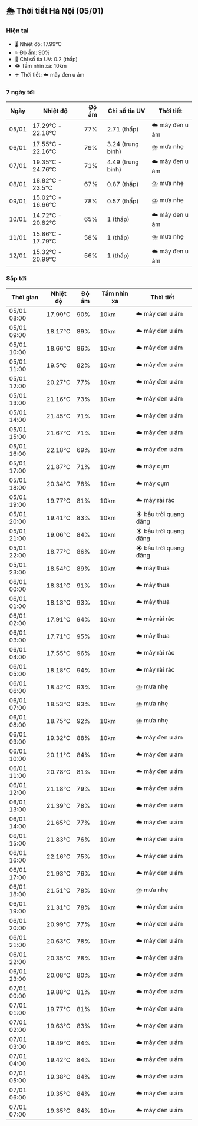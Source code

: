 ## 🌦️ Thời tiết Hà Nội (05/01)

### Hiện tại

- 🌡️ Nhiệt độ: 17.99℃
- 💦 Độ ẩm: 90%
- 🌟 Chỉ số tia UV: 0.2 (thấp)
- 👁️ Tầm nhìn xa: 10km
- ☂️ Thời tiết: ☁️ mây đen u ám

### 7 ngày tới

| Ngày | Nhiệt độ | Độ ẩm | Chỉ số tia UV | Thời tiết |
| --- | --- | --- | --- | --- |
| 05/01 | 17.29℃ - 22.18℃ | 77% | 2.71 (thấp) | ☁️ mây đen u ám |
| 06/01 | 17.55℃ - 22.16℃ | 79% | 3.24 (trung bình) | ⛈️ mưa nhẹ |
| 07/01 | 19.35℃ - 24.76℃ | 71% | 4.49 (trung bình) | ☁️ mây đen u ám |
| 08/01 | 18.82℃ - 23.5℃ | 67% | 0.87 (thấp) | ⛈️ mưa nhẹ |
| 09/01 | 15.02℃ - 16.66℃ | 78% | 0.57 (thấp) | ⛈️ mưa nhẹ |
| 10/01 | 14.72℃ - 20.82℃ | 65% | 1 (thấp) | ☁️ mây đen u ám |
| 11/01 | 15.86℃ - 17.79℃ | 58% | 1 (thấp) | ⛈️ mưa nhẹ |
| 12/01 | 15.32℃ - 20.99℃ | 56% | 1 (thấp) | ☁️ mây đen u ám |

### Sắp tới

| Thời gian | Nhiệt độ | Độ ẩm | Tầm nhìn xa | Thời tiết |
| --- | --- | --- | --- | --- |
| 05/01 08:00 | 17.99℃ | 90% | 10km | ☁️ mây đen u ám |
| 05/01 09:00 | 18.17℃ | 89% | 10km | ☁️ mây đen u ám |
| 05/01 10:00 | 18.66℃ | 86% | 10km | ☁️ mây đen u ám |
| 05/01 11:00 | 19.5℃ | 82% | 10km | ☁️ mây đen u ám |
| 05/01 12:00 | 20.27℃ | 77% | 10km | ☁️ mây đen u ám |
| 05/01 13:00 | 21.16℃ | 73% | 10km | ☁️ mây đen u ám |
| 05/01 14:00 | 21.45℃ | 71% | 10km | ☁️ mây đen u ám |
| 05/01 15:00 | 21.67℃ | 71% | 10km | ☁️ mây đen u ám |
| 05/01 16:00 | 22.18℃ | 69% | 10km | ☁️ mây đen u ám |
| 05/01 17:00 | 21.87℃ | 71% | 10km | ☁️ mây cụm |
| 05/01 18:00 | 20.34℃ | 78% | 10km | ☁️ mây cụm |
| 05/01 19:00 | 19.77℃ | 81% | 10km | ☁️ mây rải rác |
| 05/01 20:00 | 19.41℃ | 83% | 10km | ☀️ bầu trời quang đãng |
| 05/01 21:00 | 19.06℃ | 84% | 10km | ☀️ bầu trời quang đãng |
| 05/01 22:00 | 18.77℃ | 86% | 10km | ☀️ bầu trời quang đãng |
| 05/01 23:00 | 18.54℃ | 89% | 10km | ☁️ mây thưa |
| 06/01 00:00 | 18.31℃ | 91% | 10km | ☁️ mây thưa |
| 06/01 01:00 | 18.13℃ | 93% | 10km | ☁️ mây thưa |
| 06/01 02:00 | 17.91℃ | 94% | 10km | ☁️ mây rải rác |
| 06/01 03:00 | 17.71℃ | 95% | 10km | ☁️ mây thưa |
| 06/01 04:00 | 17.55℃ | 96% | 10km | ☁️ mây rải rác |
| 06/01 05:00 | 18.18℃ | 94% | 10km | ☁️ mây rải rác |
| 06/01 06:00 | 18.42℃ | 93% | 10km | ⛈️ mưa nhẹ |
| 06/01 07:00 | 18.53℃ | 93% | 10km | ⛈️ mưa nhẹ |
| 06/01 08:00 | 18.75℃ | 92% | 10km | ⛈️ mưa nhẹ |
| 06/01 09:00 | 19.32℃ | 88% | 10km | ☁️ mây đen u ám |
| 06/01 10:00 | 20.11℃ | 84% | 10km | ☁️ mây đen u ám |
| 06/01 11:00 | 20.78℃ | 81% | 10km | ☁️ mây đen u ám |
| 06/01 12:00 | 21.18℃ | 79% | 10km | ☁️ mây đen u ám |
| 06/01 13:00 | 21.39℃ | 78% | 10km | ☁️ mây đen u ám |
| 06/01 14:00 | 21.65℃ | 77% | 10km | ☁️ mây đen u ám |
| 06/01 15:00 | 21.83℃ | 76% | 10km | ☁️ mây đen u ám |
| 06/01 16:00 | 22.16℃ | 75% | 10km | ☁️ mây đen u ám |
| 06/01 17:00 | 21.93℃ | 76% | 10km | ☁️ mây đen u ám |
| 06/01 18:00 | 21.51℃ | 78% | 10km | ⛈️ mưa nhẹ |
| 06/01 19:00 | 21.31℃ | 78% | 10km | ☁️ mây đen u ám |
| 06/01 20:00 | 20.99℃ | 77% | 10km | ☁️ mây đen u ám |
| 06/01 21:00 | 20.63℃ | 78% | 10km | ☁️ mây đen u ám |
| 06/01 22:00 | 20.35℃ | 78% | 10km | ☁️ mây đen u ám |
| 06/01 23:00 | 20.08℃ | 80% | 10km | ☁️ mây đen u ám |
| 07/01 00:00 | 19.88℃ | 81% | 10km | ☁️ mây đen u ám |
| 07/01 01:00 | 19.77℃ | 81% | 10km | ☁️ mây đen u ám |
| 07/01 02:00 | 19.63℃ | 83% | 10km | ☁️ mây đen u ám |
| 07/01 03:00 | 19.49℃ | 84% | 10km | ☁️ mây đen u ám |
| 07/01 04:00 | 19.42℃ | 84% | 10km | ☁️ mây đen u ám |
| 07/01 05:00 | 19.38℃ | 84% | 10km | ☁️ mây đen u ám |
| 07/01 06:00 | 19.35℃ | 84% | 10km | ☁️ mây đen u ám |
| 07/01 07:00 | 19.35℃ | 84% | 10km | ☁️ mây đen u ám |

